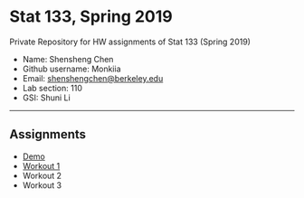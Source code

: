 # Stat 133, Spring 2019

Private Repository for HW assignments of Stat 133 (Spring 2019)

- Name: Shensheng Chen
- Github username: Monkiia
- Email: shenshengchen@berkeley.edu
- Lab section: 110
- GSI: Shuni Li

-----

## Assignments

- [Demo](demo)
- [Workout 1](workout1)
- Workout 2
- Workout 3



